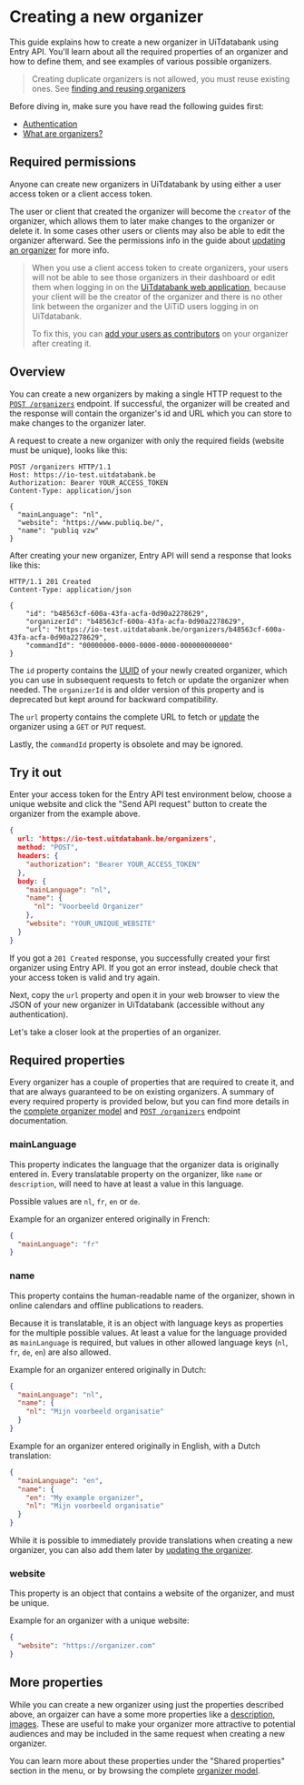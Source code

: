 # Creating a new organizer

This guide explains how to create a new organizer in UiTdatabank using Entry API. You'll learn about all the required properties of an organizer and how to define them, and see examples of various possible organizers.

<!-- theme: warning -->

> Creating duplicate organizers is not allowed, you must reuse existing ones. See [finding and reusing organizers](./finding-and-reusing-organizers.md)

Before diving in, make sure you have read the following guides first:

* [Authentication](../authentication.md)
* [What are organizers?](introduction.md)

## Required permissions

Anyone can create new organizers in UiTdatabank by using either a user access token or a client access token.

The user or client that created the organizer will become the `creator` of the organizer, which allows them to later make changes to the organizer or delete it. In some cases other users or clients may also be able to edit the organizer afterward. See the permissions info in the guide about [updating an organizer](./update.md) for more info.

<!-- theme: warning -->

> When you use a client access token to create organizers, your users will not be able to see those organizers in their dashboard or edit them when logging in on the [UiTdatabank web application](https://uitdatabank.be), because your client will be the creator of the organizer and there is no other link between the organizer and the UiTiD users logging in on UiTdatabank.
>
> To fix this, you can [add your users as contributors](../shared/contributors.md) on your organizer after creating it.

## Overview

You can create a new organizers by making a single HTTP request to the [`POST /organizers`](/reference/entry.json/paths/~1organizers/post) endpoint. If successful, the organizer will be created and the response will contain the organizer's id and URL which you can store to make changes to the organizer later.

A request to create a new organizer with only the required fields (website must be unique), looks like this:

```http
POST /organizers HTTP/1.1
Host: https://io-test.uitdatabank.be
Authorization: Bearer YOUR_ACCESS_TOKEN
Content-Type: application/json

{
  "mainLanguage": "nl",
  "website": "https://www.publiq.be/",
  "name": "publiq vzw"
}
```

After creating your new organizer, Entry API will send a response that looks like this:

```http
HTTP/1.1 201 Created
Content-Type: application/json

{
    "id": "b48563cf-600a-43fa-acfa-0d90a2278629",
    "organizerId": "b48563cf-600a-43fa-acfa-0d90a2278629",
    "url": "https://io-test.uitdatabank.be/organizers/b48563cf-600a-43fa-acfa-0d90a2278629",
    "commandId": "00000000-0000-0000-0000-000000000000"
}
```

The `id` property contains the [UUID](https://nl.wikipedia.org/wiki/Universally_unique_identifier) of your newly created organizer, which you can use in subsequent requests to fetch or update the organizer when needed. The `organizerId` is and older version of this property and is deprecated but kept around for backward compatibility.

The `url` property contains the complete URL to fetch or [update](update.md) the organizer using a `GET` or `PUT` request.

Lastly, the `commandId` property is obsolete and may be ignored.

## Try it out

Enter your access token for the Entry API test environment below, choose a unique website and click the "Send API request" button to create the organizer from the example above.

```json http
{
  url: 'https://io-test.uitdatabank.be/organizers',
  method: "POST",
  headers: {
    "authorization": "Bearer YOUR_ACCESS_TOKEN"
  },
  body: {
    "mainLanguage": "nl",
    "name": {
      "nl": "Voorbeeld Organizer"
    },
    "website": "YOUR_UNIQUE_WEBSITE"
  }
}
```

If you got a `201 Created` response, you successfully created your first organizer using Entry API. If you got an error instead, double check that your access token is valid and try again.

Next, copy the `url` property and open it in your web browser to view the JSON of your new organizer in UiTdatabank (accessible without any authentication).

Let's take a closer look at the properties of an organizer.

## Required properties

Every organizer has a couple of properties that are required to create it, and that are always guaranteed to be on existing organizers. A summary of every required property is provided below, but you can find more details in the [complete organizer model](../../../models/organizer-with-read-example.json) and [`POST /organizers`](/reference/entry.json/paths/~1organizers/post) endpoint documentation.

### mainLanguage

This property indicates the language that the organizer data is originally entered in. Every translatable property on the organizer, like `name` or `description`, will need to have at least a value in this language.

Possible values are `nl`, `fr`, `en` or `de`.

Example for an organizer entered originally in French:

```json
{
  "mainLanguage": "fr"
}
```

### name

This property contains the human-readable name of the organizer, shown in online calendars and offline publications to readers.

Because it is translatable, it is an object with language keys as properties for the multiple possible values. At least a value for the language provided as `mainLanguage` is required, but values in other allowed language keys (`nl`, `fr`, `de`, `en`) are also allowed.

Example for an organizer entered originally in Dutch:

```json
{
  "mainLanguage": "nl",
  "name": {
    "nl": "Mijn voorbeeld organisatie"
  }
}
```

Example for an organizer entered originally in English, with a Dutch translation:

```json
{
  "mainLanguage": "en",
  "name": {
    "en": "My example organizer",
    "nl": "Mijn voorbeeld organisatie"
  }
}
```

While it is possible to immediately provide translations when creating a new organizer, you can also add them later by [updating the organizer](update.md).

### website

This property is an object that contains a website of the organizer, and must be unique.

Example for an organizer with a unique website:

```json
{
  "website": "https://organizer.com"
}
```

## More properties

While you can create a new organizer using just the properties described above, an orgaizer can have a some more properties like a [description](../shared/description.md), [images](../shared/images.md). These are useful to make your organizer more attractive to potential audiences and may be included in the same request when creating a new organizer.

You can learn more about these properties under the "Shared properties" section in the menu, or by browsing the complete [organizer model](../../../models/organizer-with-read-example.json).


<!--
  @todo
  - Mention that you must always reuse an existing organizer when possible and link to that guide.
  - Focus on creating a simple organizer with just the required properties here.
  - Explain that you can also supply optional properties and give examples
  - Link to some other guides as next steps (for example "Updating an organizer", ...)
-->
